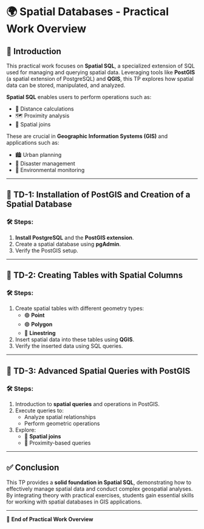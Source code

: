 # 🌍 Spatial Databases - Practical Work Overview

## 📝 **Introduction**
This practical work focuses on **Spatial SQL**, a specialized extension of SQL used for managing and querying spatial data. Leveraging tools like **PostGIS** (a spatial extension of PostgreSQL) and **QGIS**, this TP explores how spatial data can be stored, manipulated, and analyzed.

**Spatial SQL** enables users to perform operations such as:
- 🧭 Distance calculations
- 🗺️ Proximity analysis
- 🔗 Spatial joins

These are crucial in **Geographic Information Systems (GIS)** and applications such as:
- 🏙️ Urban planning
- 🌋 Disaster management
- 🌳 Environmental monitoring

---

## 📌 **TD-1: Installation of PostGIS and Creation of a Spatial Database**
### 🛠️ **Steps:**
1. **Install PostgreSQL** and the **PostGIS extension**.
2. Create a spatial database using **pgAdmin**.
3. Verify the PostGIS setup.

---

## 📌 **TD-2: Creating Tables with Spatial Columns**
### 🛠️ **Steps:**
1. Create spatial tables with different geometry types:
   - 🟢 **Point**
   - 🟣 **Polygon**
   - 🔵 **Linestring**
2. Insert spatial data into these tables using **QGIS**.
3. Verify the inserted data using SQL queries.

---

## 📌 **TD-3: Advanced Spatial Queries with PostGIS**
### 🛠️ **Steps:**
1. Introduction to **spatial queries** and operations in PostGIS.
2. Execute queries to:
   - Analyze spatial relationships
   - Perform geometric operations
3. Explore:
   - 🔗 **Spatial joins**
   - 📍 Proximity-based queries

---

## ✅ **Conclusion**
This TP provides a **solid foundation in Spatial SQL**, demonstrating how to effectively manage spatial data and conduct complex geospatial analyses. By integrating theory with practical exercises, students gain essential skills for working with spatial databases in GIS applications.

---

🎉 **End of Practical Work Overview**
